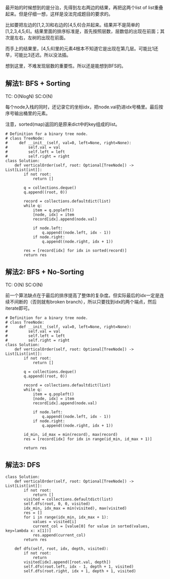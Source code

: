 最开始的时候想到的是分治，先得到左右两边的结果，再把这两个list of list重叠起来。但是仔细一想，这样是没法完成题目的要求的。

比如要把左边的[1,2,3]和右边的[4,5,6]合并起来。结果并不是简单的[1,2,3,4,5,6]。结果里面的排序标准是，首先按照层数，层数低的出现在前面；其次是左右，左树的出现在前面。

而手上的结果里，[4,5,6]里的元素4根本不知道它是出现在第几层。可能比1还早，可能比3还迟。所以没法插。

想到这里，不难发现层数的重要性。所以还是能想到BFS的。

## 解法1: BFS + Sorting
TC: O(NlogN)  SC:O(N)

每个node入栈的同时，还记录它的坐标idx，把node.val扔进idx号桶里。最后按序号输出桶里的元素。

注意，sorted(map)返回的是原来dict中的key组成的list。

```
# Definition for a binary tree node.
# class TreeNode:
#     def __init__(self, val=0, left=None, right=None):
#         self.val = val
#         self.left = left
#         self.right = right
class Solution:
    def verticalOrder(self, root: Optional[TreeNode]) -> List[List[int]]:
        if not root:
            return []
        
        q = collections.deque()
        q.append((root, 0))
        
        record = collections.defaultdict(list)
        while q:
            item = q.popleft()
            [node, idx] = item
            record[idx].append(node.val)
            
            if node.left:
                q.append((node.left, idx - 1))
            if node.right:
                q.append((node.right, idx + 1))
        
        res = [record[idx] for idx in sorted(record)]
        return res
```

## 解法2: BFS +  No-Sorting
TC: O(N)  SC:O(N)

前一个算法缺点在于最后的排序提高了整体的复杂度。但实际最后的idx一定是连续不间断的（否则就有broken branch），所以只要找到idx的两个端点，然后iterate即可。
```
# Definition for a binary tree node.
# class TreeNode:
#     def __init__(self, val=0, left=None, right=None):
#         self.val = val
#         self.left = left
#         self.right = right
class Solution:
    def verticalOrder(self, root: Optional[TreeNode]) -> List[List[int]]:
        if not root:
            return []
        
        q = collections.deque()
        q.append((root, 0))
        
        record = collections.defaultdict(list)
        while q:
            item = q.popleft()
            [node, idx] = item
            record[idx].append(node.val)
            
            if node.left:
                q.append((node.left, idx - 1))
            if node.right:
                q.append((node.right, idx + 1))
        
        id_min, id_max = min(record), max(record)
        res = [record[idx] for idx in range(id_min, id_max + 1)]
        
        return res
```

## 解法3: DFS
```
class Solution:
    def verticalOrder(self, root: Optional[TreeNode]) -> List[List[int]]:
        if not root:
            return []
        visited = collections.defaultdict(list)
        self.dfs(root, 0, 0, visited)
        idx_min, idx_max = min(visited), max(visited)
        res = []
        for i in range(idx_min, idx_max + 1):
            values = visited[i]
            current_col = [value[0] for value in sorted(values, key=lambda x: x[1])]
            res.append(current_col)
        return res
            
    def dfs(self, root, idx, depth, visited):
        if not root:
            return
        visited[idx].append([root.val, depth])
        self.dfs(root.left, idx - 1, depth + 1, visited)
        self.dfs(root.right, idx + 1, depth + 1, visited)
```
